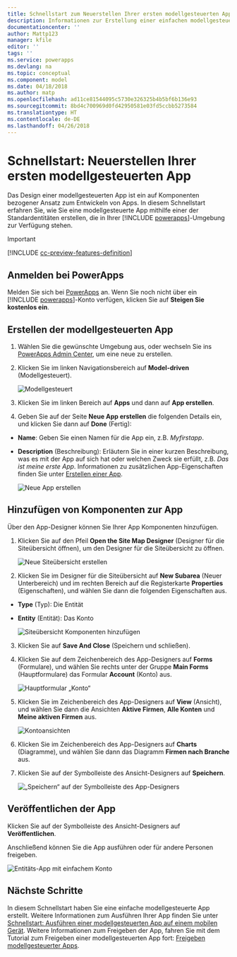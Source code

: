 ```yaml
---
title: Schnellstart zum Neuerstellen Ihrer ersten modellgesteuerten App mit PowerApps | Microsoft-Dokumentation
description: Informationen zur Erstellung einer einfachen modellgesteuerten App
documentationcenter: ''
author: Mattp123
manager: kfile
editor: ''
tags: ''
ms.service: powerapps
ms.devlang: na
ms.topic: conceptual
ms.component: model
ms.date: 04/18/2018
ms.author: matp
ms.openlocfilehash: ad11ce81544095c5730e326325b4b5bf6b136e93
ms.sourcegitcommit: 8bd4c700969d0fd42950581e03fd5ccbb5273584
ms.translationtype: HT
ms.contentlocale: de-DE
ms.lasthandoff: 04/26/2018
---
```

# <a name="quickstart-build-your-first-model-driven-app-from-scratch"></a>Schnellstart: Neuerstellen Ihrer ersten modellgesteuerten App
Das Design einer modellgesteuerten App ist ein auf Komponenten bezogener Ansatz zum Entwickeln von Apps. In diesem Schnellstart erfahren Sie, wie Sie eine modellgesteuerte App mithilfe einer der Standardentitäten erstellen, die in Ihrer [!INCLUDE [powerapps](../../includes/powerapps.md)]-Umgebung zur Verfügung stehen. 

> [!IMPORTANT]
> [!INCLUDE [cc-preview-features-definition](../../includes/cc-preview-features-definition.md)]

## <a name="sign-in-to-powerapps"></a>Anmelden bei PowerApps
Melden Sie sich bei [PowerApps](https://web.powerapps.microsoft.com/) an. Wenn Sie noch nicht über ein [!INCLUDE [powerapps](../../includes/powerapps.md)]-Konto verfügen, klicken Sie auf **Steigen Sie kostenlos ein**. 

## <a name="create-your-model-driven-app"></a>Erstellen der modellgesteuerten App

1.  Wählen Sie die gewünschte Umgebung aus, oder wechseln Sie ins [PowerApps Admin Center](https://admin.powerapps.microsoft.com/), um eine neue zu erstellen.
2.  Klicken Sie im linken Navigationsbereich auf **Model-driven** (Modellgesteuert). 

    ![Modellgesteuert](media/build-first-model-driven-app/choose-design-mode.png)

3. Klicken Sie im linken Bereich auf **Apps** und dann auf **App erstellen**.

4.  Geben Sie auf der Seite **Neue App erstellen** die folgenden Details ein, und klicken Sie dann auf **Done** (Fertig): 
  - **Name**: Geben Sie einen Namen für die App ein, z.B. *Myfirstapp*. 
  - **Description** (Beschreibung): Erläutern Sie in einer kurzen Beschreibung, was es mit der App auf sich hat oder welchen Zweck sie erfüllt, z.B. *Das ist meine erste App*.
Informationen zu zusätzlichen App-Eigenschaften finden Sie unter [Erstellen einer App](https://docs.microsoft.com/dynamics365/customer-engagement/customize/create-edit-app#create-an-app).
 
    ![Neue App erstellen](media/build-first-model-driven-app/create-new-app.png)

## <a name="add-components-to-your-app"></a>Hinzufügen von Komponenten zur App
Über den App-Designer können Sie Ihrer App Komponenten hinzufügen.
1.  Klicken Sie auf den Pfeil **Open the Site Map Designer** (Designer für die Siteübersicht öffnen), um den Designer für die Siteübersicht zu öffnen. 

    ![Neue Siteübersicht erstellen](media/build-first-model-driven-app/new-sitemap.png)

2.  Klicken Sie im Designer für die Siteübersicht auf **New Subarea** (Neuer Unterbereich) und im rechten Bereich auf die Registerkarte **Properties** (Eigenschaften), und wählen Sie dann die folgenden Eigenschaften aus.
  - **Type** (Typ): Die Entität
  - **Entity** (Entität): Das Konto

    ![Siteübersicht Komponenten hinzufügen](media/build-first-model-driven-app/sitemap.png)

3.  Klicken Sie auf **Save And Close** (Speichern und schließen).
4.  Klicken Sie auf dem Zeichenbereich des App-Designers auf **Forms** (Formulare), und wählen Sie rechts unter der Gruppe **Main Forms** (Hauptformulare) das Formular **Account** (Konto) aus.

    ![Hauptformular „Konto“](media/build-first-model-driven-app/main-form.png)

5.  Klicken Sie im Zeichenbereich des App-Designers auf **View** (Ansicht), und wählen Sie dann die Ansichten **Aktive Firmen**, **Alle Konten** und **Meine aktiven Firmen** aus.

    ![Kontoansichten](media/build-first-model-driven-app/views.png)

6. Klicken Sie im Zeichenbereich des App-Designers auf **Charts** (Diagramme), und wählen Sie dann das Diagramm **Firmen nach Branche** aus.
7. Klicken Sie auf der Symbolleiste des Ansicht-Designers auf **Speichern**.

    ![„Speichern“ auf der Symbolleiste des App-Designers](media/build-first-model-driven-app/app-designer-toolbar.png)
 
<!-- ##  Validate your app
This step checks for component dependencies that are required for the app to work, but haven't yet been added to the app. 

1. On the app designer canvas, select the component that indicates a dependency, such as the **Forms** component. Then, on the right-pane select the **Required** tab, expand **Entity Dependencies** and then select all required dependencies. 

    ![Add dependencies](media/build-first-model-driven-app/resolve-dependencies.png)

2. Select **Add Dependencies**.
3. On the app designer toolbar, select **Save**.  -->

## <a name="publish-your-app"></a>Veröffentlichen der App
Klicken Sie auf der Symbolleiste des Ansicht-Designers auf **Veröffentlichen**.

Anschließend können Sie die App ausführen oder für andere Personen freigeben.

![Entitäts-App mit einfachem Konto](media/build-first-model-driven-app/accounts-quickstart-app.png)

## <a name="next-steps"></a>Nächste Schritte
In diesem Schnellstart haben Sie eine einfache modellgesteuerte App erstellt. Weitere Informationen zum Ausführen Ihrer App finden Sie unter [Schnellstart: Ausführen einer modellgesteuerten App auf einem mobilen Gerät](../../user/run-app-client-model-driven.md).
Weitere Informationen zum Freigeben der App, fahren Sie mit dem Tutorial zum Freigeben einer modellgesteuerten App fort: [Freigeben modellgesteuerter Apps](share-model-driven-app.md).
